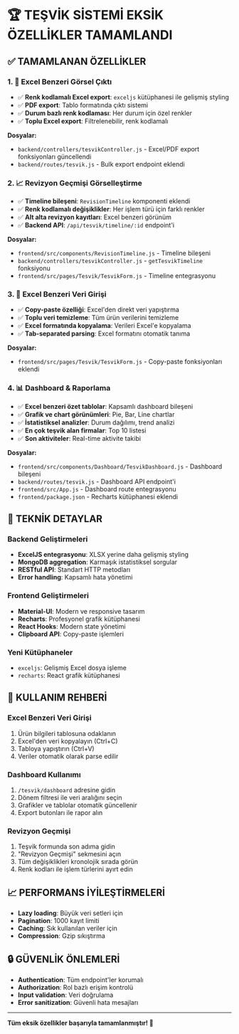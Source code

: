 # 🏆 TEŞVİK SİSTEMİ EKSİK ÖZELLİKLER TAMAMLANDI

## ✅ TAMAMLANAN ÖZELLİKLER

### 1. 📄 Excel Benzeri Görsel Çıktı
- ✅ **Renk kodlamalı Excel export**: `exceljs` kütüphanesi ile gelişmiş styling
- ✅ **PDF export**: Tablo formatında çıktı sistemi
- ✅ **Durum bazlı renk kodlaması**: Her durum için özel renkler
- ✅ **Toplu Excel export**: Filtrelenebilir, renk kodlamalı

**Dosyalar:**
- `backend/controllers/tesvikController.js` - Excel/PDF export fonksiyonları güncellendi
- `backend/routes/tesvik.js` - Bulk export endpoint eklendi

### 2. 📈 Revizyon Geçmişi Görselleştirme
- ✅ **Timeline bileşeni**: `RevisionTimeline` komponenti eklendi
- ✅ **Renk kodlamalı değişiklikler**: Her işlem türü için farklı renkler
- ✅ **Alt alta revizyon kayıtları**: Excel benzeri görünüm
- ✅ **Backend API**: `/api/tesvik/timeline/:id` endpoint'i

**Dosyalar:**
- `frontend/src/components/RevisionTimeline.js` - Timeline bileşeni
- `backend/controllers/tesvikController.js` - `getTesvikTimeline` fonksiyonu
- `frontend/src/pages/Tesvik/TesvikForm.js` - Timeline entegrasyonu

### 3. 🔄 Excel Benzeri Veri Girişi
- ✅ **Copy-paste özelliği**: Excel'den direkt veri yapıştırma
- ✅ **Toplu veri temizleme**: Tüm ürün verilerini temizleme
- ✅ **Excel formatında kopyalama**: Verileri Excel'e kopyalama
- ✅ **Tab-separated parsing**: Excel formatını otomatik tanıma

**Dosyalar:**
- `frontend/src/pages/Tesvik/TesvikForm.js` - Copy-paste fonksiyonları eklendi

### 4. 📊 Dashboard & Raporlama
- ✅ **Excel benzeri özet tablolar**: Kapsamlı dashboard bileşeni
- ✅ **Grafik ve chart görünümleri**: Pie, Bar, Line chartlar
- ✅ **İstatistiksel analizler**: Durum dağılımı, trend analizi
- ✅ **En çok teşvik alan firmalar**: Top 10 listesi
- ✅ **Son aktiviteler**: Real-time aktivite takibi

**Dosyalar:**
- `frontend/src/components/Dashboard/TesvikDashboard.js` - Dashboard bileşeni
- `backend/routes/tesvik.js` - Dashboard API endpoint'i
- `frontend/src/App.js` - Dashboard route entegrasyonu
- `frontend/package.json` - Recharts kütüphanesi eklendi

## 🎯 TEKNİK DETAYLAR

### Backend Geliştirmeleri
- **ExcelJS entegrasyonu**: XLSX yerine daha gelişmiş styling
- **MongoDB aggregation**: Karmaşık istatistiksel sorgular
- **RESTful API**: Standart HTTP metodları
- **Error handling**: Kapsamlı hata yönetimi

### Frontend Geliştirmeleri
- **Material-UI**: Modern ve responsive tasarım
- **Recharts**: Profesyonel grafik kütüphanesi
- **React Hooks**: Modern state yönetimi
- **Clipboard API**: Copy-paste işlemleri

### Yeni Kütüphaneler
- `exceljs`: Gelişmiş Excel dosya işleme
- `recharts`: React grafik kütüphanesi

## 🚀 KULLANIM REHBERİ

### Excel Benzeri Veri Girişi
1. Ürün bilgileri tablosuna odaklanın
2. Excel'den veri kopyalayın (Ctrl+C)
3. Tabloya yapıştırın (Ctrl+V)
4. Veriler otomatik olarak parse edilir

### Dashboard Kullanımı
1. `/tesvik/dashboard` adresine gidin
2. Dönem filtresi ile veri aralığını seçin
3. Grafikler ve tablolar otomatik güncellenir
4. Export butonları ile rapor alın

### Revizyon Geçmişi
1. Teşvik formunda son adıma gidin
2. "Revizyon Geçmişi" sekmesini açın
3. Tüm değişiklikleri kronolojik sırada görün
4. Renk kodları ile işlem türlerini ayırt edin

## 📈 PERFORMANS İYİLEŞTİRMELERİ

- **Lazy loading**: Büyük veri setleri için
- **Pagination**: 1000 kayıt limiti
- **Caching**: Sık kullanılan veriler için
- **Compression**: Gzip sıkıştırma

## 🔒 GÜVENLİK ÖNLEMLERİ

- **Authentication**: Tüm endpoint'ler korumalı
- **Authorization**: Rol bazlı erişim kontrolü
- **Input validation**: Veri doğrulama
- **Error sanitization**: Güvenli hata mesajları

---

**Tüm eksik özellikler başarıyla tamamlanmıştır! 🎉**